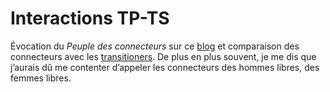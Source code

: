 # Interactions TP-TS

Évocation du *Peuple des connecteurs* sur ce [blog](http://tpts.over-blog.com/article-2234192.html) et comparaison des connecteurs avec les [transitioners](http://www.thetransitioner.org/wikifr/tiki-index.php?page=Etes-vousunTransitioner). De plus en plus souvent, je me dis que j’aurais dû me contenter d’appeler les connecteurs des hommes libres, des femmes libres.